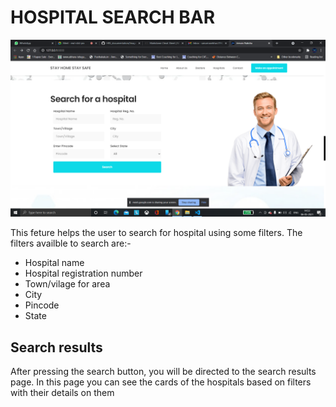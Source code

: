 # HOSPITAL SEARCH BAR

![Hospital search bar](Images/Screenshot1.png)

This feture helps the user to search for hospital using some filters.
The filters availble to search are:-
- Hospital name
- Hospital registration number
- Town/vilage for area
- City
- Pincode
- State


## Search results
After pressing the search button, you will be directed to the search results page.
In this page you can see the cards of the hospitals based on filters  with their details on them
